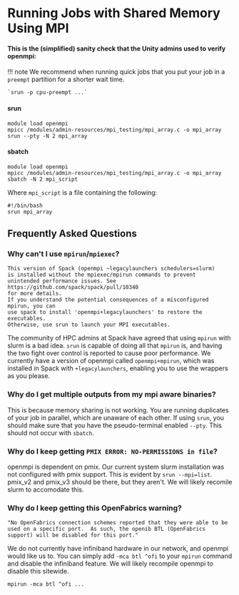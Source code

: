 # Running Jobs with Shared Memory Using MPI

#### This is the (simplified) sanity check that the Unity admins used to verify openmpi: ####
!!! note
    We recommend when running quick jobs that you put your job
    in a `preempt` partition for a shorter wait time.

    `srun -p cpu-preempt ...`
#### srun ####
```
module load openmpi
mpicc /modules/admin-resources/mpi_testing/mpi_array.c -o mpi_array
srun --pty -N 2 mpi_array
```
#### sbatch ####
```
module load openmpi
mpicc /modules/admin-resources/mpi_testing/mpi_array.c -o mpi_array
sbatch -N 2 mpi_script
```
Where `mpi_script` is a file containing the following:
```
#!/bin/bash
srun mpi_array
```


## Frequently Asked Questions ##

### Why can't I use `mpirun`/`mpiexec`? ###
```
This version of Spack (openmpi ~legacylaunchers schedulers=slurm)
is installed without the mpiexec/mpirun commands to prevent
unintended performance issues. See https://github.com/spack/spack/pull/10340
for more details.
If you understand the potential consequences of a misconfigured mpirun, you can
use spack to install 'openmpi+legacylaunchers' to restore the executables.
Otherwise, use srun to launch your MPI executables.
```
The community of HPC admins at Spack have agreed that using `mpirun` with slurm is a bad idea.
`srun` is capable of doing all that `mpirun` is, and having the two fight over control
is reported to cause poor performance.
We currently have a version of openmpi called `openmpi+mpirun`,
which was installed in Spack with `+legacylaunchers`,
enabling you to use the wrappers as you please.

### Why do I get multiple outputs from my mpi aware binaries? ###
This is because memory sharing is not working.
You are running duplicates of your job in parallel, which are unaware of each other.
If using `srun`, you should make sure that you have the pseudo-terminal enabled `--pty`.
This should not occur with `sbatch`.

### Why do I keep getting `PMIX ERROR: NO-PERMISSIONS in file`? ###
openmpi is dependent on pmix.
Our current system slurm installation was not configured with pmix support.
This is evident by `srun --mpi=list`.
pmix_v2 and pmix_v3 should be there, but they aren't.
We will likely recomile slurm to accomodate this.

### Why do I keep getting this OpenFabrics warning?
```
"No OpenFabrics connection schemes reported that they were able to be
used on a specific port.  As such, the openib BTL (OpenFabrics
support) will be disabled for this port."
```
We do not currently have infiniband hardware in our network, and openmpi would like us to.
You can simply add `-mca btl ^ofi` to your `mpirun` command and disable the infiniband feature. We will likely recompile openmpi to disable this sitewide.
```
mpirun -mca btl ^ofi ...
```
